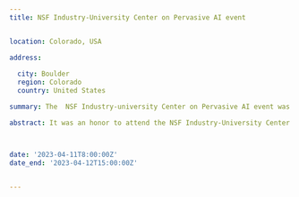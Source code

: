 ```yaml
---
title: NSF Industry-University Center on Pervasive AI event


location: Colorado, USA

address:
  
  city: Boulder
  region: Colorado
  country: United States

summary: The  NSF Industry-university Center on Pervasive AI event was held in Boulder, Colorado organized by the University of Colorado-Boulder in collaboration with Oregon State University and Oakland University.

abstract: It was an honor to attend the NSF Industry-University Center on Pervasive AI's industry advisory board event in Colorado, where I had the opportunity to present my research work on 'Context-based Refactoring, About the Relation between Context and Refactoring'. To more achievements! Watch My 1mn pitch! [![Watch the video](./1.jpeg)](https://youtu.be/eNbrB_KoMGg))



date: '2023-04-11T8:00:00Z'
date_end: '2023-04-12T15:00:00Z'


---
```

